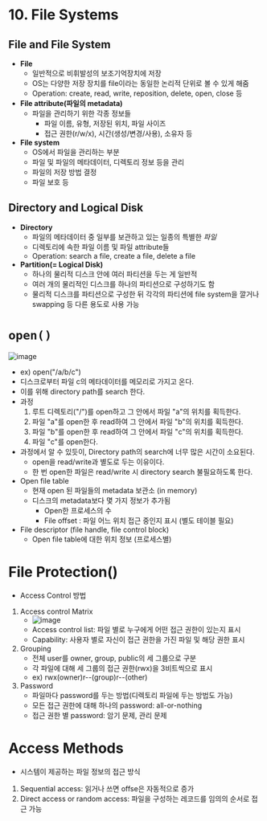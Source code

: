 # 10. File Systems
## File and File System
- **File**
  - 일반적으로 비휘발성의 보조기억장치에 저장
  - OS는 다양한 저장 장치를 file이라는 동일한 논리적 단위로 볼 수 있게 해줌
  - Operation: create, read, write, reposition, delete, open, close 등
- **File attribute(파일의 metadata)**
  - 파일을 관리하기 위한 각종 정보들
    - 파일 이름, 유형, 저장된 위치, 파일 사이즈
    - 접근 권한(r/w/x), 시간(생성/변경/사용), 소유자 등
- **File system**
  - OS에서 파일을 관리하는 부분
  - 파일 및 파일의 메타데이터, 디렉토리 정보 등을 관리
  - 파일의 저장 방법 결정
  - 파일 보호 등

## Directory and Logical Disk
- **Directory**
  - 파일의 메타데이터 중 일부를 보관하고 있는 일종의 특별한 *파일*
  - 디렉토리에 속한 파일 이름 및 파일 attribute들
  - Operation: search a file, create a file, delete a file
- **Partition(= Logical Disk)**
  - 하나의 물리적 디스크 안에 여러 파티션을 두는 게 일반적
  - 여러 개의 물리적인 디스크를 하나의 파티션으로 구성하기도 함
  - 물리적 디스크를 파티션으로 구성한 뒤 각각의 파티션에 file system을 깔거나 swapping 등 다른 용도로 사용 가능

# `open()`
![image](https://github.com/Haaarimmm/TIL/assets/108309396/0285140d-8901-42b9-91ed-76fd47025fc2)
- ex) open("/a/b/c")
- 디스크로부터 파일 c의 메타데이터를 메모리로 가지고 온다.
- 이를 위해 directory path를 search 한다.
- 과정
  1. 루트 디렉토리("/")를 open하고 그 안에서 파일 "a"의 위치를 획득한다.
  2. 파일 "a"를 open한 후 read하여 그 안에서 파일 "b"의 위치를 획득한다.
  3. 파일 "b"를 open한 후 read하여 그 안에서 파일 "c"의 위치를 획득한다.
  4. 파일 "c"를 open한다.
- 과정에서 알 수 있듯이, Directory path의 search에 너무 많은 시간이 소요된다.
  - open을 read/write과 별도로 두는 이유이다.
  - 한 번 open한 파일은 read/write 시 directory search 불필요하도록 한다.
- Open file table
  - 현재 open 된 파일들의 metadata 보관소 (in memory)
  - 디스크의 metadata보다 몇 가지 정보가 추가됨
    - Open한 프로세스의 수
    - File offset : 파일 어느 위치 접근 중인지 표시 (별도 테이블 필요)
- File descriptor (file handle, file control block)
  - Open file table에 대한 위치 정보 (프로세스별)


# File Protection()
- Access Control 방법
1. Access control Matrix
   - ![image](https://github.com/Haaarimmm/TIL/assets/108309396/642d185b-56db-47bc-b742-00e12c17d4d4)
   - Access control list: 파일 별로 누구에게 어떤 접근 권한이 있는지 표시
   - Capability: 사용자 별로 자신이 접근 권한을 가진 파일 및 해당 권한 표시
2. Grouping
   - 전체 user를 owner, group, public의 세 그룹으로 구분
   - 각 파일에 대해 세 그룹의 접근 권한(rwx)을 3비트씩으로 표시
   - ex) rwx(owner)r--(group)r--(other)
3. Password
   - 파일마다 password를 두는 방법(디렉토리 파일에 두는 방법도 가능)
   - 모든 접근 권한에 대해 하나의 password: all-or-nothing
   - 접근 권한 별 password: 암기 문제, 관리 문제

# Access Methods
- 시스템이 제공하는 파일 정보의 접근 방식
1. Sequential access: 읽거나 쓰면 offse은 자동적으로 증가
2. Direct access or random access: 파일을 구성하는 레코드를 임의의 순서로 접근 가능